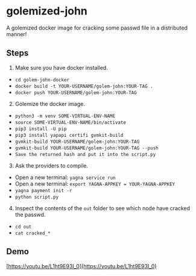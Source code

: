 # golemized-john
A golemized docker image for cracking some passwd file in a distributed manner!
## Steps
1. Make sure you have docker installed.  
- `cd golem-john-docker`  
- `docker build -t YOUR-USERNAME/golem-john:YOUR-TAG .`  
- `docker push YOUR-USERNAME/golem-john:YOUR-TAG`  
2. Golemize the docker image.  
- `python3 -m venv SOME-VIRTUAL-ENV-NAME`  
- `source SOME-VIRTUAL-ENV-NAME/bin/activate`  
- `pip3 install -U pip`  
- `pip3 install yapapi certifi gvmkit-build`  
- `gvmkit-build YOUR-USERNAME/golem-john:YOUR-TAG`  
- `gvmkit-build YOUR-USERNAME/golem-john:YOUR-TAG --push`
- `Save the returned hash and put it into the script.py`   
3. Ask the providers to compile.  
- Open a new terminal: `yagna service run`  
- Open a new terminal: `export YAGNA-APPKEY = YOUR-YAGNA-APPKEY`  
- `yagna payment init -r`  
- `python script.py`  
4. Inspect the contents of the `out` folder to see which node have cracked the passwd. 
- `cd out`  
- `cat cracked_*`  

## Demo  
[https://youtu.be/L1ht9E93I_0](https://youtu.be/L1ht9E93I_0)